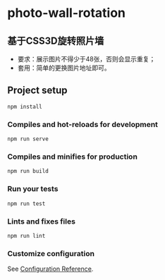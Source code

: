 # photo-wall-rotation

## 基于CSS3D旋转照片墙
+ 要求：展示图片不得少于48张，否则会显示重复；
+ 套用：简单的更换图片地址即可。

## Project setup
```
npm install
```

### Compiles and hot-reloads for development
```
npm run serve
```

### Compiles and minifies for production
```
npm run build
```

### Run your tests
```
npm run test
```

### Lints and fixes files
```
npm run lint
```

### Customize configuration
See [Configuration Reference](https://cli.vuejs.org/config/).
